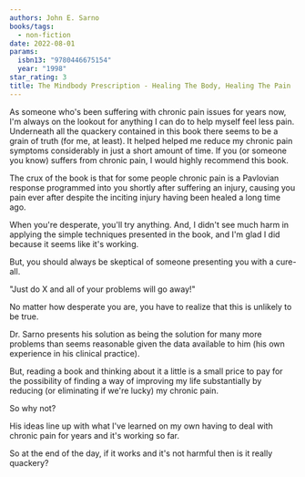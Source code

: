 ```yaml
---
authors: John E. Sarno
books/tags:
  - non-fiction
date: 2022-08-01
params:
  isbn13: "9780446675154"
  year: "1998"
star_rating: 3
title: The Mindbody Prescription - Healing The Body, Healing The Pain
---
```


As someone who's been suffering with chronic pain issues for years now, I'm
always on the lookout for anything I can do to help myself feel less pain.
Underneath all the quackery contained in this book there seems to be a grain of
truth (for me, at least). It helped helped me reduce my chronic pain symptoms
considerably in just a short amount of time. If you (or someone you know)
suffers from chronic pain, I would highly recommend this book.

<!--more-->

The crux of the book is that for some people chronic pain is a Pavlovian
response programmed into you shortly after suffering an injury, causing you pain
ever after despite the inciting injury having been healed a long time ago.

When you're desperate, you'll try anything. And, I didn't see much harm in
applying the simple techniques presented in the book, and I'm glad I did because
it seems like it's working.

But, you should always be skeptical of someone presenting you with a cure-all.

"Just do X and all of your problems will go away!"

No matter how desperate you are, you have to realize that this is unlikely to be
true.

Dr. Sarno presents his solution as being the solution for many more problems
than seems reasonable given the data available to him (his own experience in his
clinical practice).

But, reading a book and thinking about it a little is a small price to pay for
the possibility of finding a way of improving my life substantially by reducing
(or eliminating if we're lucky) my chronic pain.

So why not?

His ideas line up with what I've learned on my own having to deal with chronic
pain for years and it's working so far.

So at the end of the day, if it works and it's not harmful then is it really
quackery?
